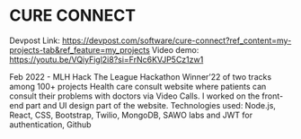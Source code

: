 # CURE CONNECT 
Devpost Link: https://devpost.com/software/cure-connect?ref_content=my-projects-tab&ref_feature=my_projects
Video demo: https://youtu.be/VQiyFigl2i8?si=FrNc6KVJP5Cz1zw1

Feb 2022 - MLH Hack The League Hackathon Winner’22 of two tracks among 100+ projects
Health care consult website where patients can consult
their problems with doctors via Video Calls.
I worked on the front-end part and UI design part of the website.
Technologies used: Node.js, React, CSS, Bootstrap, Twilio, MongoDB, SAWO labs and JWT for authentication, Github
